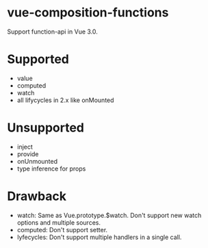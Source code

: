 # vue-composition-functions
Support function-api in Vue 3.0.

# Supported
+ value
+ computed
+ watch
+ all lifycycles in 2.x like onMounted

# Unsupported
+ inject
+ provide
+ onUnmounted
+ type inference for props

# Drawback
+ watch: Same as Vue.prototype.$watch. Don't support new watch options and multiple sources.
+ computed: Don't support setter.
+ lyfecycles: Don't support multiple handlers in a single call.

